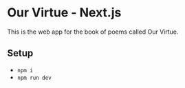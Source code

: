 # Our Virtue - Next.js

This is the web app for the book of poems called Our Virtue.

## Setup

- `npm i`
- `npm run dev`
